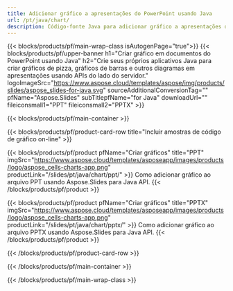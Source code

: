 ```yaml
---
title: Adicionar gráfico a apresentações do PowerPoint usando Java
url: /pt/java/chart/
description: Código-fonte Java para adicionar gráfico a apresentações do PowerPoint
---
```


{{< blocks/products/pf/main-wrap-class isAutogenPage="true">}}
{{< blocks/products/pf/upper-banner h1="Criar gráfico em documentos do PowerPoint usando Java" h2="Crie seus próprios aplicativos Java para criar gráficos de pizza, gráficos de barras e outros diagramas em apresentações usando APIs do lado do servidor." logoImageSrc="https://www.aspose.cloud/templates/aspose/img/products/slides/aspose_slides-for-java.svg" sourceAdditionalConversionTag="" pfName="Aspose.Slides" subTitlepfName="for Java" downloadUrl="" fileiconsmall1="PPT" fileiconsmall2="PPTX" >}}

{{< blocks/products/pf/main-container >}}

{{< blocks/products/pf/product-card-row title="Incluir amostras de código de gráfico on-line" >}}

{{< blocks/products/pf/product pfName="Criar gráficos" title="PPT" imgSrc="https://www.aspose.cloud/templates/asposeapp/images/products/logo/aspose_cells-charts-app.png" productLink="/slides/pt/java/chart/ppt/" >}}
Como adicionar gráfico ao arquivo PPT usando Aspose.Slides para Java API.
{{< /blocks/products/pf/product >}}

{{< blocks/products/pf/product pfName="Criar gráficos" title="PPTX" imgSrc="https://www.aspose.cloud/templates/asposeapp/images/products/logo/aspose_cells-charts-app.png" productLink="/slides/pt/java/chart/pptx/" >}}
Como adicionar gráfico ao arquivo PPTX usando Aspose.Slides para Java API.
{{< /blocks/products/pf/product >}}



{{< /blocks/products/pf/product-card-row >}}

{{< /blocks/products/pf/main-container >}}
    
{{< /blocks/products/pf/main-wrap-class >}}